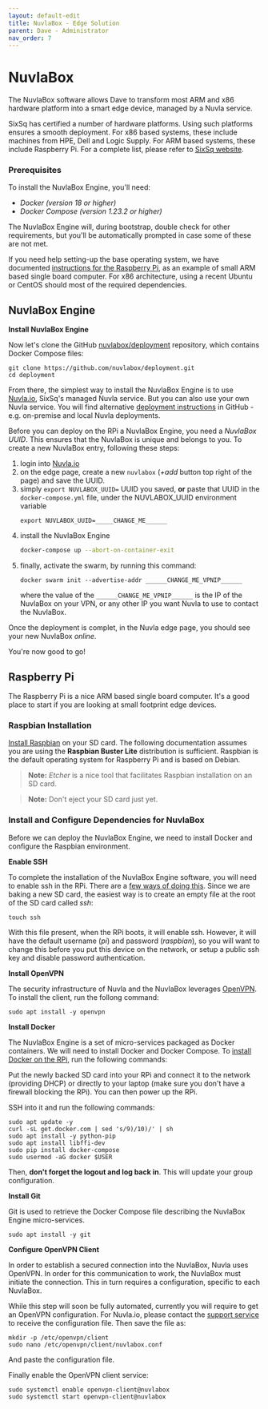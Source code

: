 ```yaml
---
layout: default-edit
title: NuvlaBox - Edge Solution
parent: Dave - Administrator
nav_order: 7
---
```


NuvlaBox
========

The NuvlaBox software allows Dave to transform most ARM and x86 hardware platform into a smart edge device, managed by a Nuvla service.

SixSq has certified a number of hardware platforms. Using such platforms ensures a smooth deployment.  For x86 based systems, these include machines from HPE, Dell and Logic Supply. For ARM based systems, these include Raspberry Pi.  For a complete list, please refer to [SixSq website](https://sixsq.com/products-and-services/nuvlabox/tech-spec).

### Prerequisites 

To install the NuvlaBox Engine, you'll need:
 - *Docker (version 18 or higher)*
 - *Docker Compose (version 1.23.2 or higher)*
 
The NuvlaBox Engine will, during bootstrap, double check for other requirements, but you'll be automatically prompted in case some of these are not met.

If you need help setting-up the base operating system, we have documented [instructions for the Raspberry Pi](#raspberry-pi-arm-example), as an example of small ARM based single board computer. For x86 architecture, using a recent Ubuntu or CentOS should most of the required dependencies.

## NuvlaBox Engine

**Install NuvlaBox Engine**

Now let's clone the GitHub [nuvlabox/deployment](https://github.com/nuvlabox/deployment) repository, which contains Docker Compose files:

```
git clone https://github.com/nuvlabox/deployment.git
cd deployment
```

From there, the simplest way to install the NuvlaBox Engine is to use [Nuvla.io](https://nuvla.io), SixSq's managed Nuvla service.  But you can also use your own Nuvla service. You will find alternative [deployment instructions](https://github.com/nuvlabox/deployment/blob/master/README.md) in GitHub - e.g. on-premise and local Nuvla deployments.

Before you can deploy on the RPi a NuvlaBox Engine, you need a *NuvlaBox UUID*. This ensures that the NuvlaBox is unique and belongs to you. To create a new NuvlaBox entry, following these steps:

 1. login into [Nuvla.io](https://nuvla.io)
 2. on the edge page, create a new `nuvlabox` (*+add* button top right of the page) and save the UUID.
 3. simply `export NUVLABOX_UUID=` UUID you saved, **or** paste that UUID in the `docker-compose.yml` file, under the NUVLABOX_UUID environment variable
    ```
    export NUVLABOX_UUID=_____CHANGE_ME______
    ```
 4. install the NuvlaBox Engine
    ```bash
    docker-compose up --abort-on-container-exit
    ```
 5. finally, activate the swarm, by running this command:
    ```
    docker swarm init --advertise-addr ______CHANGE_ME_VPNIP______
    ```
    where the value of the `______CHANGE_ME_VPNIP______` is the IP of the NuvlaBox on your VPN, or any other IP you want Nuvla to use to contact the NuvlaBox.

Once the deployment is complet, in the Nuvla edge page, you should see your new NuvlaBox *online*.

You're now good to go!

## Raspberry Pi

The Raspberry Pi is a nice ARM based single board computer. It's a good place to start if you are looking at small footprint edge devices.

### Raspbian Installation

[Install Raspbian](https://www.raspberrypi.org/downloads/raspbian/) on your SD card. The following documentation assumes you are using the **Raspbian Buster Lite** distribution is sufficient. Raspbian is the default operating system for Raspberry Pi and is based on Debian.

> **Note:** *Etcher* is a nice tool that facilitates Raspbian installation on an SD card. 

> **Note:** Don't eject your SD card just yet.

### Install and Configure Dependencies for NuvlaBox

Before we can deploy the NuvlaBox Engine, we need to install Docker and configure the Raspbian environment.

**Enable SSH**

To complete the installation of the NuvlaBox Engine software, you will need to enable ssh in the RPi.  There are a [few ways of doing this](https://www.raspberrypi.org/documentation/remote-access/ssh/). Since we are baking a new SD card, the easiest way is to create an empty file at the root of the SD card called *ssh*:

```
touch ssh
```

With this file present, when the RPi boots, it will enable ssh.  However, it will have the default username (*pi*) and password (*raspbian*), so you will want to change this before you put this device on the network, or setup a public ssh key and disable password authentication.

**Install OpenVPN**

The security infrastructure of Nuvla and the NuvlaBox leverages [OpenVPN](https://openvpn.net). To install the client, run the follong command:

```
sudo apt install -y openvpn
```

**Install Docker**

The NuvlaBox Engine is a set of micro-services packaged as Docker containers.  We will need to install Docker and Docker Compose. To [install Docker on the RPi](https://docs.docker.com/install/linux/docker-ce/debian/#install-using-the-convenience-script), run the following commands:

Put the newly backed SD card into your RPi and connect it to the network (providing DHCP) or directly to your laptop (make sure you don't have a firewall blocking the RPi). You can then power up the RPi.

SSH into it and run the following commands:

```
sudo apt update -y
curl -sL get.docker.com | sed 's/9)/10)/' | sh
sudo apt install -y python-pip
sudo apt install libffi-dev
sudo pip install docker-compose
sudo usermod -aG docker $USER
```

Then, **don't forget the logout and log back in**.  This will update your group configuration.

**Install Git**

Git is used to retrieve the Docker Compose file describing the NuvlaBox Engine micro-services.

```
sudo apt install -y git
```

**Configure OpenVPN Client**

In order to establish a secured connection into the NuvlaBox, Nuvla uses OpenVPN. In order for this communication to work, the NuvlaBox must initiate the connection. This in turn requires a configuration, specific to each NuvlaBox.

While this step will soon be fully automated, currently you will require to get an OpenVPN configuration. For Nuvla.io, please contact the [support service](mailto:support@sixsq.com) to receive the configuration file. Then save the file as:

```
mkdir -p /etc/openvpn/client
sudo nano /etc/openvpn/client/nuvlabox.conf
```

And paste the configuration file.

Finally enable the OpenVPN client service:

```
sudo systemctl enable openvpn-client@nuvlabox
sudo systemctl start openvpn-client@nuvlabox
``` 


<!--
>> add to docker group

docker swarm init --advertise-addr 192.168.3.3

export HOST='raspberrypi-demo-local'
export HOSTNAME="${HOST}"
export HOST_ADDRESSES='192.168.3.3'

export NUVLA_ENDPOINT=192.168.3.1
export NUVLABOX_UUID=_____CHANGE_ME______

sudo apt install git
git clone https://github.com/nuvlabox/deployment.git
cd deployment

docker stack deploy -c docker-compose.onpremise.yml nuvlabox










>>>>>>

docker swarm init --advertise-addr 192.168.3.3

export HOST='raspberrypi-demo-local'
export HOSTNAME="${HOST}"
export HOST_ADDRESSES='192.168.3.3'

export NUVLA_ENDPOINT=192.168.3.1
export NUVLABOX_UUID=7b717a6a-e26d-4e64-86e2-40adef93cce8
docker stack deploy -c docker-compose.onpremise.yml nuvlabox



docker swarm init --advertise-addr 10.0.128.98

export HOST='raspberrypi-demo-remote'
export HOSTNAME="${HOST}"
export HOST_ADDRESSES='10.0.128.98'

export NUVLA_ENDPOINT=nuvla.io
export NUVLABOX_UUID=fc1190b8-1db1-4bd0-99dd-d0c51ca96bb9

docker stack deploy -c docker-compose.onpremise.yml nuvlabox




docker swarm init --advertise-addr 10.0.128.99

export HOST='nuvlabox-alfred-werner-demo-remote'
export HOSTNAME="${HOST}"
export HOST_ADDRESSES='10.0.128.99'

export NUVLA_ENDPOINT=nuvla.io
export NUVLABOX_UUID=f8a62930-f287-4946-9e22-e4297a7b81cf

docker stack deploy -c docker-compose.onpremise.yml nuvlabox



>>>>


Set static ip:

in /etc/dhcpcd.conf

# LAN (RJ45)
profile static_eth0
static ip_address=192.168.3.3/24
#static routers=192.168.3.1
#static domain_name_servers=192.168.3.1 8.8.8.8 8.8.4.4

interface eth0
fallback static_eth0


# WLAN (WiFi)
profile static_wlan0
static ip_address=192.168.2.3/24
static routers=192.168.2.1
static domain_name_servers=192.168.2.1 8.8.8.8 8.8.4.4

interface wlan0
fallback static_wlan0

-->
